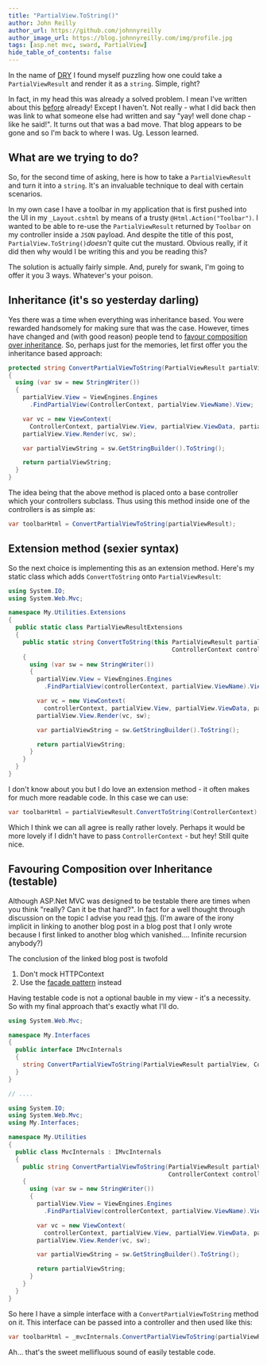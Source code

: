 ```yaml
---
title: "PartialView.ToString()"
author: John Reilly
author_url: https://github.com/johnnyreilly
author_image_url: https://blog.johnnyreilly.com/img/profile.jpg
tags: [asp.net mvc, sward, PartialView]
hide_table_of_contents: false
---
```

In the name of [DRY](<https://en.wikipedia.org/wiki/Don%27t_repeat_yourself>) I found myself puzzling how one could take a `PartialViewResult` and render it as a `string`. Simple, right?

 In fact, in my head this was already a solved problem. I mean I've written about this [before](<http://blog.icanmakethiswork.io/2012/07/rendering-partial-view-to-string.html>) already! Except I haven't. Not really - what I did back then was link to what someone else had written and say "yay! well done chap - like he said!". It turns out that was a bad move. That blog appears to be gone and so I'm back to where I was. Ug. Lesson learned.

## What are we trying to do?

So, for the second time of asking, here is how to take a `PartialViewResult` and turn it into a `string`. It's an invaluable technique to deal with certain scenarios.

In my own case I have a toolbar in my application that is first pushed into the UI in my `_Layout.cshtml` by means of a trusty `@Html.Action("Toolbar")`. I wanted to be able to re-use the `PartialViewResult` returned by `Toolbar` on my controller inside a `JSON` payload. And despite the title of this post, `PartialView.ToString()`*doesn't* quite cut the mustard. Obvious really, if it did then why would I be writing this and you be reading this?

The solution is actually fairly simple. And, purely for swank, I'm going to offer it you 3 ways. Whatever's your poison.

## Inheritance (it's so yesterday darling)

Yes there was a time when everything was inheritance based. You were rewarded handsomely for making sure that was the case. However, times have changed and (with good reason) people tend to [favour composition over inheritance](<https://en.wikipedia.org/wiki/Composition_over_inheritance>). So, perhaps just for the memories, let first offer you the inheritance based approach:

```cs
protected string ConvertPartialViewToString(PartialViewResult partialView)
{
  using (var sw = new StringWriter())
  {
    partialView.View = ViewEngines.Engines
      .FindPartialView(ControllerContext, partialView.ViewName).View;

    var vc = new ViewContext(
      ControllerContext, partialView.View, partialView.ViewData, partialView.TempData, sw);
    partialView.View.Render(vc, sw);

    var partialViewString = sw.GetStringBuilder().ToString();

    return partialViewString;
  }
}
```

The idea being that the above method is placed onto a base controller which your controllers subclass. Thus using this method inside one of the controllers is as simple as:

```cs
var toolbarHtml = ConvertPartialViewToString(partialViewResult);
```

## Extension method (sexier syntax)

So the next choice is implementing this as an extension method. Here's my static class which adds `ConvertToString` onto `PartialViewResult`:

```cs
using System.IO;
using System.Web.Mvc;

namespace My.Utilities.Extensions
{
  public static class PartialViewResultExtensions
  {
    public static string ConvertToString(this PartialViewResult partialView, 
                                              ControllerContext controllerContext)
    {
      using (var sw = new StringWriter())
      {
        partialView.View = ViewEngines.Engines
          .FindPartialView(controllerContext, partialView.ViewName).View;

        var vc = new ViewContext(
          controllerContext, partialView.View, partialView.ViewData, partialView.TempData, sw);
        partialView.View.Render(vc, sw);

        var partialViewString = sw.GetStringBuilder().ToString();

        return partialViewString;
      }
    }
  }
}
```

I don't know about you but I do love an extension method - it often makes for much more readable code. In this case we can use:

```cs
var toolbarHtml = partialViewResult.ConvertToString(ControllerContext);
```

Which I think we can all agree is really rather lovely. Perhaps it would be more lovely if I didn't have to pass `ControllerContext` \- but hey! Still quite nice.

## Favouring Composition over Inheritance (testable)

Although ASP.Net MVC was designed to be testable there are times when you think "really? Can it be that hard?". In fact for a well thought through discussion on the topic I advise you read [this](<http://volaresystems.com/blog/post/2010/08/19/Dont-mock-HttpContext>). (I'm aware of the irony implicit in linking to another blog post in a blog post that I only wrote because I first linked to another blog which vanished.... Infinite recursion anybody?)

The conclusion of the linked blog post is twofold

1. Don't mock HTTPContext
2. Use the [facade pattern](<https://en.wikipedia.org/wiki/Facade_pattern>) instead

<!-- -->

Having testable code is not a optional bauble in my view - it's a necessity. So with my final approach that's exactly what I'll do.

```cs
using System.Web.Mvc;

namespace My.Interfaces
{
  public interface IMvcInternals
  {
    string ConvertPartialViewToString(PartialViewResult partialView, ControllerContext controllerContext);
  }
}

// ....

using System.IO;
using System.Web.Mvc;
using My.Interfaces;

namespace My.Utilities
{
  public class MvcInternals : IMvcInternals
  {
    public string ConvertPartialViewToString(PartialViewResult partialView, 
                                             ControllerContext controllerContext)
    {
      using (var sw = new StringWriter())
      {
        partialView.View = ViewEngines.Engines
          .FindPartialView(controllerContext, partialView.ViewName).View;

        var vc = new ViewContext(
          controllerContext, partialView.View, partialView.ViewData, partialView.TempData, sw);
        partialView.View.Render(vc, sw);

        var partialViewString = sw.GetStringBuilder().ToString();

        return partialViewString;
      }
    }
  }
}
```

So here I have a simple interface with a `ConvertPartialViewToString` method on it. This interface can be passed into a controller and then used like this:

```cs
var toolbarHtml = _mvcInternals.ConvertPartialViewToString(partialViewResult, ControllerContext);
```

Ah... that's the sweet mellifluous sound of easily testable code.



